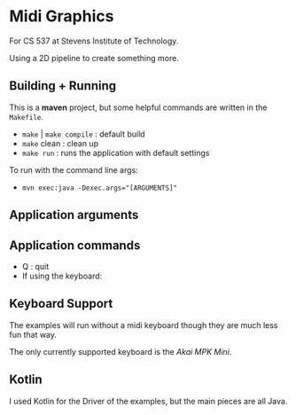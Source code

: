 # Midi Graphics
For CS 537 at Stevens Institute of Technology.

Using a 2D pipeline to create something more.

## Building + Running
This is a **maven** project, but some helpful commands are written in the `Makefile`.

- `make` | `make compile` : default build
- `make` clean : clean up
- `make run` : runs the application with default settings

To run with the command line args:
- `mvn exec:java -Dexec.args="[ARGUMENTS]"`

## Application arguments

## Application commands
- Q : quit
- If using the keyboard: 


## Keyboard Support
The examples will run without a midi keyboard
though they are much less fun that way.  

The only currently supported keyboard is the _Akai MPK Mini_.  
 
## Kotlin
I used Kotlin for the Driver of the examples, but the main pieces are all Java.